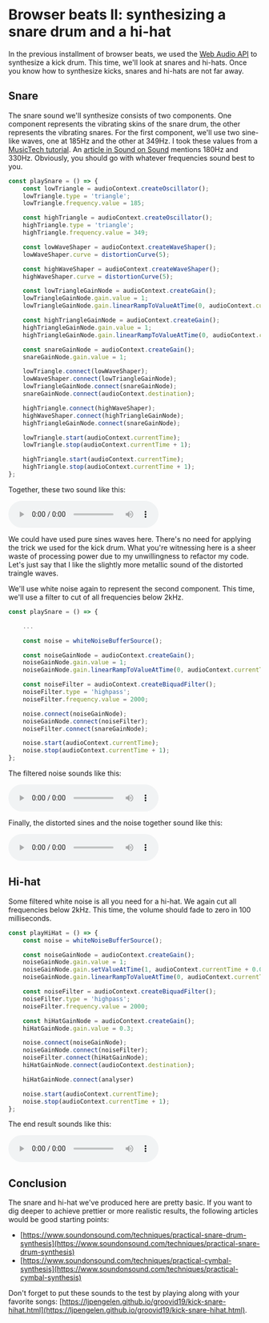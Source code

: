 # Browser beats II: synthesizing a snare drum and a hi-hat

In the previous installment of browser beats, we used the [Web Audio API](https://developer.mozilla.org/en-US/docs/Web/API/Web_Audio_API) to synthesize a kick drum.
This time, we'll look at snares and hi-hats.
Once you know how to synthesize kicks, snares and hi-hats are not far away.

## Snare

The snare sound we'll synthesize consists of two components.
One component represents the vibrating skins of the snare drum, the other represents the vibrating snares.
For the first component, we'll use two sine-like waves, one at 185Hz and the other at 349Hz.
I took these values from a [MusicTech tutorial](https://www.musictech.net/tutorials/modular-eurorack-snare-tutorial/).
An [article in Sound on Sound](https://www.soundonsound.com/techniques/practical-snare-drum-synthesis) mentions 180Hz and 330Hz.
Obviously, you should go with whatever frequencies sound best to you.

```js
const playSnare = () => {
    const lowTriangle = audioContext.createOscillator();
    lowTriangle.type = 'triangle';
    lowTriangle.frequency.value = 185;

    const highTriangle = audioContext.createOscillator();
    highTriangle.type = 'triangle';
    highTriangle.frequency.value = 349;

    const lowWaveShaper = audioContext.createWaveShaper();
    lowWaveShaper.curve = distortionCurve(5);

    const highWaveShaper = audioContext.createWaveShaper();
    highWaveShaper.curve = distortionCurve(5);

    const lowTriangleGainNode = audioContext.createGain();
    lowTriangleGainNode.gain.value = 1;
    lowTriangleGainNode.gain.linearRampToValueAtTime(0, audioContext.currentTime + 0.1)

    const highTriangleGainNode = audioContext.createGain();
    highTriangleGainNode.gain.value = 1;
    highTriangleGainNode.gain.linearRampToValueAtTime(0, audioContext.currentTime + 0.1)

    const snareGainNode = audioContext.createGain();
    snareGainNode.gain.value = 1;

    lowTriangle.connect(lowWaveShaper);
    lowWaveShaper.connect(lowTriangleGainNode);
    lowTriangleGainNode.connect(snareGainNode);
    snareGainNode.connect(audioContext.destination);

    highTriangle.connect(highWaveShaper);
    highWaveShaper.connect(highTriangleGainNode);
    highTriangleGainNode.connect(snareGainNode);

    lowTriangle.start(audioContext.currentTime);
    lowTriangle.stop(audioContext.currentTime + 1);

    highTriangle.start(audioContext.currentTime);
    highTriangle.stop(audioContext.currentTime + 1);
};
```

Together, these two sound like this:

<audio controls src="audio/sines.mp3"></audio>

We could have used pure sines waves here.
There's no need for applying the trick we used for the kick drum.
What you're witnessing here is a sheer waste of processing power due to my unwillingness to refactor my code.
Let's just say that I like the slightly more metallic sound of the distorted traingle waves.

We'll use white noise again to represent the second component.
This time, we'll use a filter to cut of all frequencies below 2kHz.

```js
const playSnare = () => {

    ...

    const noise = whiteNoiseBufferSource();

    const noiseGainNode = audioContext.createGain();
    noiseGainNode.gain.value = 1;
    noiseGainNode.gain.linearRampToValueAtTime(0, audioContext.currentTime + 0.2);

    const noiseFilter = audioContext.createBiquadFilter();
    noiseFilter.type = 'highpass';
    noiseFilter.frequency.value = 2000;

    noise.connect(noiseGainNode);
    noiseGainNode.connect(noiseFilter);
    noiseFilter.connect(snareGainNode);

    noise.start(audioContext.currentTime);
    noise.stop(audioContext.currentTime + 1);
};
```

The filtered noise sounds like this:

<audio controls src="audio/snare-noise.mp3"></audio>

Finally, the distorted sines and the noise together sound like this:

<audio controls src="audio/snare.mp3"></audio>

## Hi-hat

Some filtered white noise is all you need for a hi-hat.
We again cut all frequencies below 2kHz.
This time, the volume should fade to zero in 100 milliseconds.

```js
const playHiHat = () => {
    const noise = whiteNoiseBufferSource();

    const noiseGainNode = audioContext.createGain();
    noiseGainNode.gain.value = 1;
    noiseGainNode.gain.setValueAtTime(1, audioContext.currentTime + 0.001);
    noiseGainNode.gain.linearRampToValueAtTime(0, audioContext.currentTime + 0.1);

    const noiseFilter = audioContext.createBiquadFilter();
    noiseFilter.type = 'highpass';
    noiseFilter.frequency.value = 2000;

    const hiHatGainNode = audioContext.createGain();
    hiHatGainNode.gain.value = 0.3;

    noise.connect(noiseGainNode);
    noiseGainNode.connect(noiseFilter);
    noiseFilter.connect(hiHatGainNode);
    hiHatGainNode.connect(audioContext.destination);

    hiHatGainNode.connect(analyser)

    noise.start(audioContext.currentTime);
    noise.stop(audioContext.currentTime + 1);
};
```

The end result sounds like this:

<audio controls src="audio/hihat-noise.mp3"></audio>

## Conclusion

The snare and hi-hat we've produced here are pretty basic.
If you want to dig deeper to achieve prettier or more realistic results, the following articles would be good starting points:

* [https://www.soundonsound.com/techniques/practical-snare-drum-synthesis](https://www.soundonsound.com/techniques/practical-snare-drum-synthesis)
* [https://www.soundonsound.com/techniques/practical-cymbal-synthesis](https://www.soundonsound.com/techniques/practical-cymbal-synthesis)

Don't forget to put these sounds to the test by playing along with your favorite songs: [https://ljpengelen.github.io/groovid19/kick-snare-hihat.html](https://ljpengelen.github.io/groovid19/kick-snare-hihat.html).